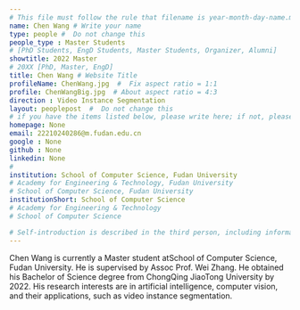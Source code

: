 ```yaml
---
# This file must follow the rule that filename is year-month-day-name.md .
name: Chen Wang # Write your name
type: people #  Do not change this
people_type : Master Students
# [PhD Students, EngD Students, Master Students, Organizer, Alumni]
showtitle: 2022 Master
# 20XX [PhD, Master, EngD]
title: Chen Wang # Website Title
profileName: ChenWang.jpg  #  Fix aspect ratio = 1:1
profile: ChenWangBig.jpg  # About aspect ratio = 4:3
direction : Video Instance Segmentation
layout: peoplepost  #  Do not change this
# if you have the items listed below, please write here; if not, please write None.
homepage: None
email: 22210240286@m.fudan.edu.cn
google : None
github : None
linkedin: None
# 
institution: School of Computer Science, Fudan University
# Academy for Engineering & Technology, Fudan University
# School of Computer Science, Fudan University
institutionShort: School of Computer Science
# Academy for Engineering & Technology
# School of Computer Science

# Self-introduction is described in the third person, including information such as educational experience(B/M/P), graduation career development 
---
```


Chen Wang is currently a Master student atSchool of Computer Science, Fudan University. He is supervised by Assoc Prof. Wei Zhang. He obtained his Bachelor of Science degree from ChongQing JiaoTong University by 2022. His research interests are in artificial intelligence, computer vision, and their applications, such as video instance segmentation.
